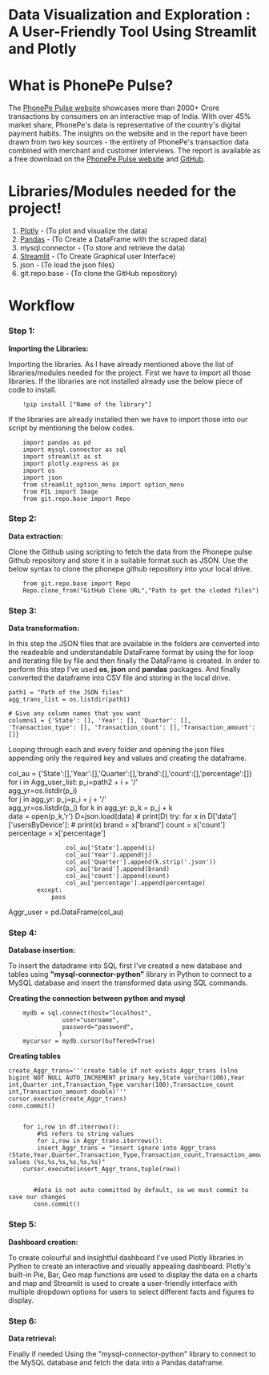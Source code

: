 # Data Visualization and Exploration : A User-Friendly Tool Using Streamlit and Plotly

# What is PhonePe Pulse?
  The [PhonePe Pulse website](https://www.phonepe.com/pulse/explore/transaction/2022/4/) showcases more than 2000+ Crore transactions by consumers on an interactive map of India. With over 45% market share, PhonePe's data is representative of the country's digital payment habits.
The insights on the website and in the report have been drawn from two key sources - the entirety of PhonePe's transaction data combined with merchant and customer interviews. The report is available as a free download on the [PhonePe Pulse website](https://www.phonepe.com/pulse/explore/transaction/2022/4/) and [GitHub](https://github.com/PhonePe/pulse).

# Libraries/Modules needed for the project!

 1. [Plotly](https://plotly.com/python/) - (To plot and visualize the data)
 2. [Pandas](https://pandas.pydata.org/docs/) - (To Create a DataFrame with the scraped data)
 3. mysql.connector - (To store and retrieve the data)
 4. [Streamlit](https://docs.streamlit.io/library/api-reference) - (To Create Graphical user Interface)
 5. json - (To load the json files)
 6. git.repo.base - (To clone the GitHub repository)
 
 # Workflow
 
 ### Step 1:
 
 **Importing the Libraries:**
 
   Importing the libraries. As I have already mentioned above the list of libraries/modules needed for the project. First we have to import all those libraries. If the libraries are not installed already use the below piece of code to install.

        !pip install ["Name of the library"]
    
   If the libraries are already installed then we have to import those into our script by mentioning the below codes.

        import pandas as pd
        import mysql.connector as sql
        import streamlit as st
        import plotly.express as px
        import os
        import json
        from streamlit_option_menu import option_menu
        from PIL import Image
        from git.repo.base import Repo
 
 
 ### Step 2:
 
 **Data extraction:** 

   Clone the Github using scripting to fetch the data from the Phonepe pulse Github repository and store it in a suitable format such as JSON. Use the below syntax to clone the phonepe github repository into your local drive.
    
        from git.repo.base import Repo
        Repo.clone_from("GitHub Clone URL","Path to get the cloded files")
      
 ### Step 3:
 
 **Data transformation:**
 
   In this step the JSON files that are available in the folders are converted into the readeable and understandable DataFrame format by using the for loop and iterating file by file and then finally the DataFrame is created. In order to perform this step I've used **os**, **json** and **pandas** packages. And finally converted the dataframe into CSV file and storing in the local drive.
   
   
    path1 = "Path of the JSON files"
    agg_trans_list = os.listdir(path1)

    # Give any column names that you want
    columns1 = {'State': [], 'Year': [], 'Quarter': [], 'Transaction_type': [], 'Transaction_count': [],'Transaction_amount': []}
    
    
Looping through each and every folder and opening the json files appending only the required key and values and creating the dataframe.


col_au = {'State':[],'Year':[],'Quarter':[],'brand':[],'count':[],'percentage':[]}
for i in Agg_user_list:
    p_i=path2 + i + '/'   
    agg_yr=os.listdir(p_i)   
    for j in agg_yr:
        p_j=p_i + j + '/'   
        agg_yr=os.listdir(p_j)
        for k in agg_yr:
            p_k = p_j + k          
            data = open(p_k,'r')
            D=json.load(data)
            # print(D)
            try:
                for x in D['data']['usersByDevice']:
                    # print(x)
                    brand = x['brand']
                    count = x['count']
                    percentage = x['percentage']
                
                    col_au['State'].append(i)
                    col_au['Year'].append(j)
                    col_au['Quarter'].append(k.strip('.json'))
                    col_au['brand'].append(brand)
                    col_au['count'].append(count)
                    col_au['percentage'].append(percentage)
            except:
                pass


Aggr_user = pd.DataFrame(col_au)   
             
 ### Step 4:
 
 **Database insertion:**
 
   To insert the datadrame into SQL first I've created a new database and tables using **"mysql-connector-python"** library in Python to connect to a MySQL database and insert the transformed data using SQL commands.
   
   **Creating the connection between python and mysql**
   
        mydb = sql.connect(host="localhost",
                   user="username",
                   password="password",                   
                  )
        mycursor = mydb.cursor(buffered=True)
        
   **Creating tables**
   
    create_Aggr_trans='''create table if not exists Aggr_trans (slno bigint NOT NULL AUTO_INCREMENT primary key,State varchar(100),Year   
    int,Quarter int,Transaction_Type varchar(100),Transaction_count int,Transaction_amount double)'''
    cursor.execute(create_Aggr_trans)
    conn.commit()


        for i,row in df.iterrows():        
            #%S refers to string values 
            for i,row in Aggr_trans.iterrows():
            insert_Aggr_trans = "insert ignore into Aggr_trans (State,Year,Quarter,Transaction_Type,Transaction_count,Transaction_amount) values (%s,%s,%s,%s,%s,%s)"
        cursor.execute(insert_Aggr_trans,tuple(row))
        
            
           #data is not auto committed by default, so we must commit to save our changes
           conn.commit()
    
 ### Step 5:
 
 **Dashboard creation:**
 
   To create colourful and insightful dashboard I've used Plotly libraries in Python to create an interactive and visually appealing dashboard. Plotly's built-in Pie, Bar, Geo map functions are used to display the data on a charts and map and Streamlit is used to create a user-friendly interface with multiple dropdown options for users to select different facts and figures to display.
    
 ### Step 6:
 
 **Data retrieval:**
 
   Finally if needed Using the "mysql-connector-python" library to connect to the MySQL database and fetch the data into a Pandas dataframe.
